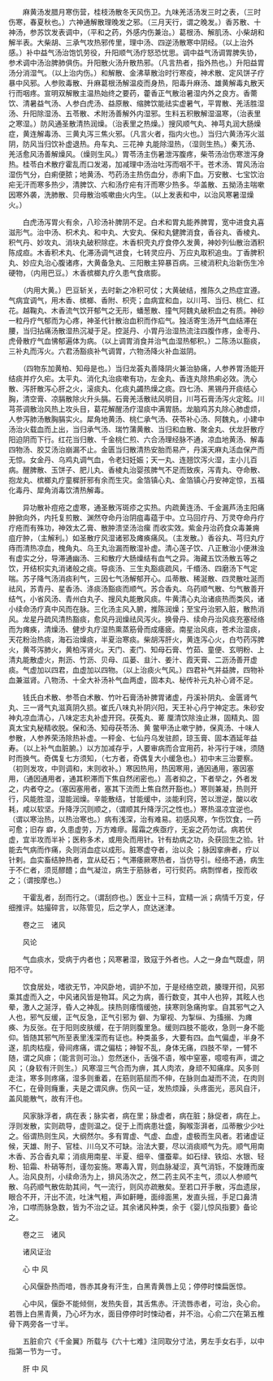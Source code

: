 <!-- { "loadSidebar": true } -->
　　麻黄汤发腊月寒伤营，桂枝汤散冬天风伤卫。九味羌活汤发三时之表，（三时伤寒，春夏秋也。）六神通解散理晚发之邪。（三月天行，谓之晚发。）香苏散、十神汤，参苏饮发表调中，（平和之药，外感内伤兼治。）葛根汤、解肌汤、小柴胡和解半表。大柴胡、三承气攻热邪传里，理中汤、四逆汤散寒中阴经。（以上治外感。）补中益气汤治饱饥劳役，升阳顺气汤疗怒恐忧思。调中益气汤调胃脾失协，参术调中汤治脾肺俱伤。升阳散火汤升散热邪。（凡言热者，指外热也。）升阳益胃汤分消湿气。（以上治内伤。）和解散、金沸草散治时行寒疫，神术散、定风饼子疗暴中风邪。人参败毒散、升麻葛根汤解温疫而身热，阳毒升麻汤、雄黄解毒丸散天行而咽疼。宣明双解散主温热始终之要药，藿香正气散治暑湿内外之良方。香薷饮、清暑益气汤、人参白虎汤、益原散、缩脾饮能祛实虚暑气，平胃散、羌活胜湿汤、升阳除湿汤、五苓散、术附汤善解外内湿邪。生料五积散解湿温寒，（治表里之寒湿。）防风通圣散清热润燥。（治表里之热燥。）搜风顺气丸、神芎丸润大肠燥症，黄连解毒汤、三黄丸泻三焦火邪。（凡言火者，指内火也。）当归六黄汤泻火滋阴，防风当归饮补虚退热。舟车丸、三花神 丸能除湿热，（湿则生热。）秦艽汤、羌活愈风汤善解燥风。（燥则生风。）胃苓汤主伤暑泄泻腹疼，柴苓汤治伤寒泄泻身热。桂苓白术散疗霍乱而口发渴，加减理中汤治吐泻而咽不干。苍术汤、胃风汤治湿伤气分，白痢便脓；地黄汤、芍药汤主热伤血分，赤痢下血。万安散、七宝饮治疟无汗而寒多热少，清脾饮、六和汤疗疟有汗而寒少热多。华盖散、五拗汤主喘嗽因寒外袭，洗肺散、贝母散治咳嗽由火内生。（以上发表和中，以治风寒暑湿燥火。）

　　白虎汤泻胃火有余，八珍汤补脾阴不足。白术和胃丸能养脾胃，宽中进食丸喜滋形气。治中汤、枳术丸、和中丸、大安丸、保和丸健脾消食，香谷丸、香棱丸、积气丹、妙攻丸、消块丸破积除症。木香枳壳丸疗食停久发黄，神妙列仙散治酒积陈成疸。木香积术丸、化滞汤调气进食，七转灵应丹、万应丸取积追虫。丁香脾积丸、妙应丸治心腹诸疼，大黄备急丸、三阳散主猝暴百病。三棱消积丸治新伤生冷硬物，（内用巴豆。）木香槟榔丸疗久患气食痞膨。

　　（内用大黄。）巴豆斩关，去时新之冷积可仗；大黄破结，推陈久之热症宜遵。气病宜调气，用木香、槟榔、香附、枳壳；血病宜和血，以川芎、当归、桃仁、红花。越鞠丸、木香流气饮开郁气之无形，蟠葱散、撞气阿魏丸破积血之有质。神砂一粒丹疗气郁而为心疼，神圣代针散治血积而作疝气。独活寄生汤开气血结滞在腰，当归拈痛汤散湿热沉凝于足。控涎丹、小胃丹治湿热流注四腹作疼，金枣丹、虎骨散疗气血怫郁遍体为病。（以上调胃消食并治气血湿热郁积。）二陈汤以豁痰，三补丸而泻火。六君汤豁痰补气调胃，六物汤降火补血滋阴。

　　（四物东加黄柏、知母是也。）当归龙荟丸善降阴火兼治胁痛，人参养胃汤能开结痰并疗久疟。太平丸、消化丸治痰嗽有功，左金丸、香连丸除热痢必效。洗心散、泻肝散泻心肝之火，滚痰丸、化痰丸蠲热燥之痰。四七汤、黑锡丹开痰结心胸，清空膏、凉膈散除火升头膈。石膏羌活散祛风明目，川芎石膏汤泻火定眩。川芎茶调散治风热上攻头目，葛花解醒汤疗湿痰中满胃肠。龙脑鸡苏丸除心肺虚烦，人参泻肺汤散胸膈实火。犀角地黄汤、桃仁承气汤、茯苓补心汤、阿魏丸，小建中汤治火载血而上出，当归承气汤、瑞竹蒲黄散、当归和血散、聚金丸、伏龙肝散疗阳迫阴而下行。红花当归散、千金桃仁煎、六合汤理经脉不通，凉血地黄汤、解毒四物汤、胶艾汤治崩漏不止。金匮当归散清热安胎而易产，丹溪天麻丸活血保产而无惊。女金丹、乌鸡丸调气血，令老妇妊娠；天一丸、连翘饮泻火湿，主小儿百病。醒脾散、玉饼子、肥儿丸、香棱丸治婴孩脾气不足而致疾，泻青丸、夺命散、抱龙丸、槟榔丸疗童樨肝邪有余而生灾。金箔镇心丸、金箔镇心丹安神定惊，五福化毒丹、犀角消毒饮清热解毒。

　　异功散补痘疮之虚寒，通圣散泻斑疹之实热。内疏黄连汤、千金漏芦汤主阳痛肿掀向外，内托复煎散、渊然夺命丹治阴疽毒蕴于中。立马回疔丹、万灵夺命丹疗疔疮而有殊功，神效太乙膏、散肿溃坚汤治瘰 而收实效。紫金丹治药食众毒兼痈疽疔肿，（主解利。）如圣散疗风湿诸邪及瘫痪痛风。（主发散。）香谷丸、芎归丸疗痔而清热凉血，槐角丸、乌王丸治漏而散湿补虚。清心莲子饮、八正散治小便淋浊有虚实之分，导滞通幽汤、三和散疗大肠燥结有血气之异。海藏五饮汤散五等之饮，开结枳实丸消诸般之痰。导痰汤、三生丸豁痰疏风，千缗汤、四磨汤下气定喘。苏子降气汤消痰利气，三因七气汤解郁开心。瓜蒂散、稀涎散、四灵散吐涎而祛风，苏青丹、星香汤、涤痰汤豁痰而顺气。苏合香丸、乌药顺气散、匀气散善开结气，小省风汤、青州白丸子、搜风丸能散风痰。牛黄清心丸治诸痰热而类风，诸小续命汤疗真中风而在脉。三化汤主风入腑，推陈润燥；至宝丹治邪入脏，散热消风。龙星丹疏风清热豁痰，愈风丹润燥祛风泻火。换骨丹、续命丹治风痰充塞经络而为瘫痪，清燥汤、健步丸疗湿热熏蒸筋骨而成痿疲。南星治风痰，苍术治湿痰，天花粉治热痰，海石治燥痰，半夏治寒痰。柴胡泻肝火，黄连泻心火，白芍药泻脾火，黄芩泻肺火，黄柏泻肾火。天门、麦门、知母石膏、竹茹、童便、玄明粉、上清丸能散虚火，荆沥、竹沥、贝母、瓜蒌、韭汁、姜汁、霞天膏、二沥汤善开虚痰。气虚加以四君，血虚加以四物。（以上治痰火气风。）四君补气并益脾，四物补血兼滋肾。八物汤、十全大补汤补气血两虚，固本丸、秘传补元丸补心肾不足。

　　钱氏白术散、参苓白术散、竹叶石膏汤补脾胃诸虚，丹溪补阴丸、金匮肾气丸、三一肾气丸滋真阴久损。崔氏八味丸补阴兴阳，天王补心丹宁神定志。朱砂安神丸凉血清心，八味定志丸补虚开窍。茯菟丸、萆 厘清饮除浊止淋，固精丸、固真太宝丸秘精收脱。保和汤、知母茯苓汤、黄 鳖甲汤止嗽宁肺，保真汤、十味人参散，人参养荣汤除热补虚。一秤金、七仙丹乌发驻颜，琼玉膏、固本酒延年益寿。（以上补气血脏腑。）以方加减存乎，人要审病而合宜用药，补泻行于味，须随时而换气。奇偶复七方须知，（七方者，奇偶复大小缓急也。）初中末三治要察。（初则发攻，中则调和，末则收补。）寒因热用，热因寒用，通因通用，塞因塞用，（通因通用者，通其积滞而下焦自然闭密也。）高者抑之，下者举之，外者发之，内者夺之。（塞因塞用者，塞其下流而上焦自然开豁也。）寒则兼凝，热则开行，风能胜湿，湿能润燥。辛能散结，甘能缓中，淡能利窍，苦以泄逆，酸以收耗，咸以软坚。升降浮沉则顺之，（谓顺其升降浮沉之性也。）寒热温凉宜逆也。（谓以寒治热，以热治寒也。）病有浅深，治有难易。初感风寒，乍伤饮食，一药可愈；旧存 癖，久患虚劳，万方难瘳。履霜之疾亟疗，无妄之药勿试。病若伏虚，宜半攻而半补；医称多术，或用灸而用针。针有劫病之功，灸获回生之验。针能去气病而作痛，灸则消血症以成形。脏寒虚夺者，治以灸 ；脉因挛痹者，疗以针剌。血实畜结肿热者，宜从砭石；气滞痿厥寒热者，当仿导引。经络不通，病生于不仁者，须觅醪醴；血气凝泣，病生于筋脉者，可行熨药。病剽悍者，按而收之；（谓按摩也。）

　　干霍乱者，刮而行之。（谓刮痧也。）医业十三科，宜精一派；病情千万变，仔细推评。姑撮碎言，以陈管见，后之学人，庶达迷津。

　　卷之三　诸风

　　风论

　　气血痰水，受病于内者也；风寒暑湿，致寇于外者也。人之一身血气既虚，阴阳不守。

　　饮食居处，嗜欲无节，冲风卧地，调护不加，于是经络空疏，腠理开彻，风邪乘其虚而入之，中风诸风皆是物耳。风之为病，善行数变，其中人也猝，其眩人也晕，激人之涎浮，昏人之神乱。挟热则痿惰缓弛，挟寒则急痛拘挛。自其邪气之入人也，邪气反缓，正气反急，正气引邪为 僻、为窜视、为掣纵、为搐搦、为瘫痪、为反张。在于阳则皮肤缓，在于阴则腹里急。缓则四肢不能收，急则一身不能仰。皆随其邪气所至表里浅深而有证也。种类虽多，大要有四。血气偏虚，半身不遂，肌肉枯瘦，骨间疼痛，谓之偏枯；神智不乱，身体无痛，四肢不举，一臂不随，谓之风痱；（能言则可治。）忽然迷仆，舌强不语，喉中窒塞，噫噫有声，谓之风 ；（身软有汗则生。）风寒湿三气合而为痹，其人肉浓，身顽不知痛痒。风多则走注，寒多则疼痛，湿多则重着，在筋则筋屈而不伸，在脉则血凝而不流，在肉则不仁，在骨则癃重，夫是之谓风痹。伤风一证，发热烦躁，头疼面光，恶风自汗，盖风能散气，故有汗也。

　　风家脉浮者，病在表；脉实者，病在里；脉虚者，病在脏；脉促者，病在上。浮则发散，实则疏导，虚则温之。促于上而病患壮盛，胸喉澎湃者，瓜蒂散少少吐之。俗谓热则生风，大纲然尔。多有胃虚、气虚、血虚，虚极而生风者。若诸虚证候，天雄、附子、官桂、川乌又不可缺。治法大要，尽以消痰顺气为先。顺气用南木香、苏合香丸辈；消痰用南星、半夏、细辛、僵蚕辈。如石绿、铁焰、水银、轻粉、铅霜、朴硝等剂，谨勿妄施。寒毒入胃，则血脉凝涩，真气消铄，不旋踵而废人。治风良剂，小续命汤为上，排风汤次之，然二药主风不主气，须以人参顺气散、乌药顺气散佐助其间，气一流行，则风亦疏散矣。至若口开手散，泻血遗尿，眼合不开，汗出不流，吐沫气粗，声如鼾睡，面绯面黑，发直头摇，手足口鼻清冷，口噤而脉急数，皆为不治之证。其余诸风种类，余于《婴儿惊风指要》备论之。

　　卷之三　诸风

　　诸风证治

　　心 中 风

　　心风偃卧热而喑，唇赤其身有汗生，白黑青黄唇上见；停停时悚扁医惊。

　　心中风，偃卧不能倾侧，发热失音，其舌焦赤。汗流唇赤者，可治，灸心俞。若唇上白黑青黄，乃心坏为水，面目停停时时悚动者，并不治。心俞二穴在第五椎骨下两旁各一寸半。

　　五脏俞穴《千金翼》所载与《六十七难》注同取分寸法，男左手女右手，以中指第一节为一寸。

　　肝 中 风

